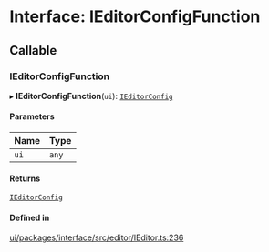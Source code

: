 # Interface: IEditorConfigFunction

## Callable

### IEditorConfigFunction

▸ **IEditorConfigFunction**(`ui`): [`IEditorConfig`](IEditorConfig.md)

#### Parameters

| Name | Type |
| :------ | :------ |
| `ui` | `any` |

#### Returns

[`IEditorConfig`](IEditorConfig.md)

#### Defined in

[ui/packages/interface/src/editor/IEditor.ts:236](https://github.com/leaferjs/leafer-ui/blob/63b7718/packages/interface/src/editor/IEditor.ts#L236)

